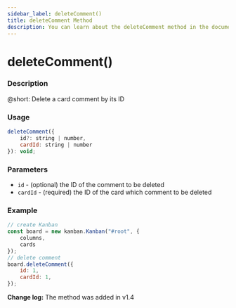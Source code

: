 ```yaml
---
sidebar_label: deleteComment()
title: deleteComment Method
description: You can learn about the deleteComment method in the documentation of the DHTMLX JavaScript Kanban library. Browse developer guides and API reference, try out code examples and live demos, and download a free 30-day evaluation version of DHTMLX Kanban.
---
```


# deleteComment()

### Description

@short: Delete a card comment by its ID

### Usage

~~~jsx {}
deleteComment({
	id?: string | number, 
    cardId: string | number
}): void;
~~~

### Parameters

- `id` -  (optional) the ID of the comment to be deleted
- `cardId` - (required) the ID of the card which comment to be deleted

### Example

~~~jsx {7-10}
// create Kanban
const board = new kanban.Kanban("#root", {
	columns,
	cards
});
// delete comment
board.deleteComment({
	id: 1,
	cardId: 1,
});
~~~

**Change log:** The method was added in v1.4